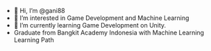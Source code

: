 - 👋 Hi, I’m @gani88
- 👀 I’m interested in Game Development and Machine Learning
- 🌱 I’m currently learning Game Development on Unity.
- Graduate from Bangkit Academy Indonesia with Machine Learning Learning Path 

<!---
gani88/gani88 is a ✨ special ✨ repository because its `README.md` (this file) appears on your GitHub profile.
You can click the Preview link to take a look at your changes.
--->
